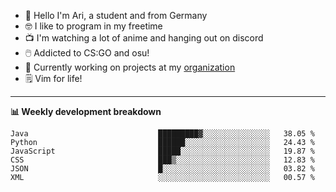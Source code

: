 * 👋 Hello I'm Ari, a student and from Germany
* 🤓 I like to program in my freetime
* 📺 I'm watching a lot of anime and hanging out on discord
* 🖱️ Addicted to CS:GO and osu!
* 👷 Currently working on projects at my [organization](https://github.com/aridevelopment-de)
* 🗒️ Vim for life!

<hr />

**📊 Weekly development breakdown**

<!--START_SECTION:waka-->

```text
Java                             █████████▓░░░░░░░░░░░░░░░   38.05 %
Python                           ██████░░░░░░░░░░░░░░░░░░░   24.43 %
JavaScript                       █████░░░░░░░░░░░░░░░░░░░░   19.87 %
CSS                              ███▒░░░░░░░░░░░░░░░░░░░░░   12.83 %
JSON                             █░░░░░░░░░░░░░░░░░░░░░░░░   03.82 %
XML                              ░░░░░░░░░░░░░░░░░░░░░░░░░   00.57 %
```

<!--END_SECTION:waka-->
